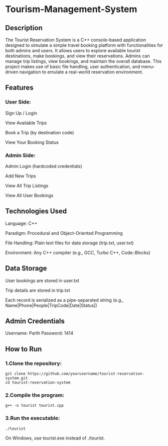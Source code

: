 # Tourism-Management-System
## Description
The Tourist Reservation System is a C++ console-based application designed to simulate a simple travel booking platform with functionalities for both admins and users. It allows users to explore available tourist destinations, make bookings, and view their reservations. Admins can manage trip listings, view bookings, and maintain the overall database. This project makes use of basic file handling, user authentication, and menu-driven navigation to emulate a real-world reservation environment.
##  Features
### User Side:
Sign Up / Login

View Available Trips

Book a Trip (by destination code)

View Your Booking Status
### Admin Side:
Admin Login (hardcoded credentials)

Add New Trips

View All Trip Listings

View All User Bookings
## Technologies Used
Language: C++

Paradigm: Procedural and Object-Oriented Programming

File Handling: Plain text files for data storage (trip.txt, user.txt)

Environment: Any C++ compiler (e.g., GCC, Turbo C++, Code::Blocks)
## Data Storage
User bookings are stored in user.txt

Trip details are stored in trip.txt

Each record is serialized as a pipe-separated string (e.g., Name|Phone|People|TripCode|Date|Status|)
## Admin Credentials
Username: Parth
Password: 1414

## How to Run
### 1.Clone the repository:
    git clone https://github.com/yourusername/tourist-reservation-system.git
    cd tourist-reservation-system
### 2.Compile the program:
    g++ -o tourist tourist.cpp
### 3.Run the executable:
    ./tourist
    
On Windows, use tourist.exe instead of ./tourist.
